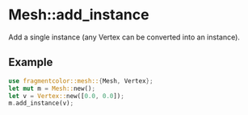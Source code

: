 # Mesh::add_instance

Add a single instance (any Vertex can be converted into an instance).

## Example

```rust
use fragmentcolor::mesh::{Mesh, Vertex};
let mut m = Mesh::new();
let v = Vertex::new([0.0, 0.0]);
m.add_instance(v);
```

